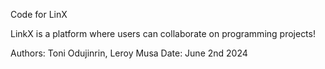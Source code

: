 Code for LinX

LinkX is a platform where users can collaborate on programming projects!

Authors: Toni Odujinrin, Leroy Musa 
Date: June 2nd 2024 
